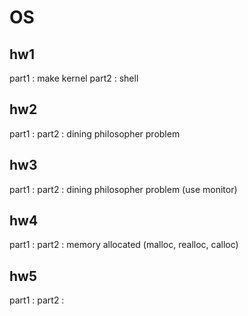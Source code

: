 # OS

## hw1
part1 : make kernel
part2 : shell

## hw2
part1 : 
part2 : dining philosopher problem

## hw3
part1 : 
part2 : dining philosopher problem (use monitor)

## hw4
part1 : 
part2 : memory allocated (malloc, realloc, calloc)

## hw5
part1 : 
part2 : 